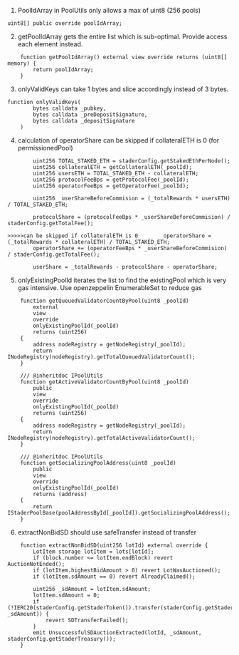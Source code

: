 1. PoolIdArray in PoolUtils only allows a max of uint8 (256 pools)

```solidity
uint8[] public override poolIdArray;
```

2. getPoolIdArray gets the entire list which is sub-optimal. Provide access each element instead.
```solidity
    function getPoolIdArray() external view override returns (uint8[] memory) {
        return poolIdArray;
    }
```

3. onlyValidKeys can take 1 bytes and slice accordingly instead of 3 bytes.
```solidity
function onlyValidKeys(
        bytes calldata _pubkey,
        bytes calldata _preDepositSignature,
        bytes calldata _depositSignature
    )
```

4. calculation of operatorShare can be skipped if collateralETH is 0 (for permissionedPool)
```solidity
        uint256 TOTAL_STAKED_ETH = staderConfig.getStakedEthPerNode();
        uint256 collateralETH = getCollateralETH(_poolId);
        uint256 usersETH = TOTAL_STAKED_ETH - collateralETH;
        uint256 protocolFeeBps = getProtocolFee(_poolId);
        uint256 operatorFeeBps = getOperatorFee(_poolId);

        uint256 _userShareBeforeCommision = (_totalRewards * usersETH) / TOTAL_STAKED_ETH;

        protocolShare = (protocolFeeBps * _userShareBeforeCommision) / staderConfig.getTotalFee();
       
>>>>>can be skipped if collateralETH is 0        operatorShare = (_totalRewards * collateralETH) / TOTAL_STAKED_ETH;
        operatorShare += (operatorFeeBps * _userShareBeforeCommision) / staderConfig.getTotalFee();

        userShare = _totalRewards - protocolShare - operatorShare;
```

5. onlyExistingPoolId iterates the list to find the existingPool which is very gas intensive. Use openzeppelin EnumerableSet to reduce gas
```solidity
    function getQueuedValidatorCountByPool(uint8 _poolId)
        external
        view
        override
        onlyExistingPoolId(_poolId)
        returns (uint256)
    {
        address nodeRegistry = getNodeRegistry(_poolId);
        return INodeRegistry(nodeRegistry).getTotalQueuedValidatorCount();
    }

    /// @inheritdoc IPoolUtils
    function getActiveValidatorCountByPool(uint8 _poolId)
        public
        view
        override
        onlyExistingPoolId(_poolId)
        returns (uint256)
    {
        address nodeRegistry = getNodeRegistry(_poolId);
        return INodeRegistry(nodeRegistry).getTotalActiveValidatorCount();
    }

    /// @inheritdoc IPoolUtils
    function getSocializingPoolAddress(uint8 _poolId)
        public
        view
        override
        onlyExistingPoolId(_poolId)
        returns (address)
    {
        return IStaderPoolBase(poolAddressById[_poolId]).getSocializingPoolAddress();
    }
```

6. extractNonBidSD should use safeTransfer instead of transfer 
```solidity
    function extractNonBidSD(uint256 lotId) external override {
        LotItem storage lotItem = lots[lotId];
        if (block.number <= lotItem.endBlock) revert AuctionNotEnded();
        if (lotItem.highestBidAmount > 0) revert LotWasAuctioned();
        if (lotItem.sdAmount == 0) revert AlreadyClaimed();

        uint256 _sdAmount = lotItem.sdAmount;
        lotItem.sdAmount = 0;
        if (!IERC20(staderConfig.getStaderToken()).transfer(staderConfig.getStaderTreasury(), _sdAmount)) {
            revert SDTransferFailed();
        }
        emit UnsuccessfulSDAuctionExtracted(lotId, _sdAmount, staderConfig.getStaderTreasury());
    }
```